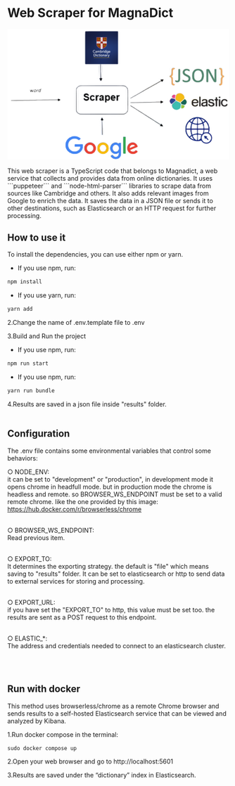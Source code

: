 # Web Scraper for MagnaDict

<p align="center">
<img src="https://github.com/m-abdi/MagnaDict-scraper/blob/master/overview.png?raw=true" alt="overview of the project" >
</p>
This web scraper is a TypeScript code that belongs to Magnadict, a web service that collects and provides data from online dictionaries. It uses ```puppeteer``` and ```node-html-parser``` libraries to scrape data from sources like Cambridge and others.  It also adds relevant images from Google to enrich the data. It saves the data in a JSON file or sends it to other destinations, such as Elasticsearch or an HTTP request for further processing.


## How to use it
To install the dependencies, you can use either npm or yarn.
-  If you use npm, run:
```sh
npm install
```

-  If you use yarn, run:
```sh
yarn add
```

2.Change the name of .env.template file to .env


3.Build and Run the project

- If you use npm, run:
```sh
npm run start
```

- If you use npm, run:
```sh
yarn run bundle
```

4.Results are saved in a json file inside "results" folder.
<br /><br />
## Configuration
The .env file contains some environmental variables that control some behaviors:

○  NODE_ENV:<br />
it can be set to "development" or "production", in development mode it opens chrome in headfull mode. but in production mode the chrome is headless and remote. so BROWSER_WS_ENDPOINT must be set to a valid remote chrome. like the one provided by this image: https://hub.docker.com/r/browserless/chrome

<br />○  BROWSER_WS_ENDPOINT:<br />
Read previous item.

<br />○  EXPORT_TO:<br />
It determines the exporting strategy. the default is "file" which means saving to "results" folder. It can be set to elasticsearch or http to send data to external services for storing and processing.

<br />○  EXPORT_URL:<br />
if you have set the "EXPORT_TO" to http, this value must be set too. the results are sent as a POST request to this endpoint.

<br />○  ELASTIC_*:<br />
The address and credentials needed to connect to an elasticsearch cluster.


<br /><br />
## Run with docker
This method uses browserless/chrome as a remote Chrome browser and sends results to a self-hosted Elasticsearch service that can be viewed and analyzed by Kibana.

1.Run docker compose in the terminal:
```
sudo docker compose up
```
2.Open your web browser and go to http://localhost:5601

3.Results are saved under the “dictionary” index in Elasticsearch.
